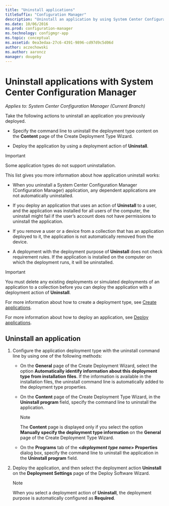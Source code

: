 ```yaml
---
title: "Uninstall applications"
titleSuffix: "Configuration Manager"
description: "Uninstall an application by using System Center Configuration Manager"
ms.date: 10/06/2016
ms.prod: configuration-manager
ms.technology: configmgr-app
ms.topic: conceptual
ms.assetid: 0ea3edaa-27c6-4391-9896-cd97d9c5d06d
author: aczechowski
ms.author: aaroncz
manager: dougeby
---
```

# Uninstall applications with System Center Configuration Manager

*Applies to: System Center Configuration Manager (Current Branch)*


Take the following actions to uninstall an application you previously deployed.

-   Specify the command line to uninstall the deployment type content on the **Content** page of the Create Deployment Type Wizard.  

-   Deploy the application by using a deployment action of **Uninstall**.  

> [!IMPORTANT]  
> Some application types do not support uninstallation.  

 This list gives you more information about how application uninstall works:  

-   When you uninstall a System Center Configuration Manager (Configuration Manager) application, any dependent applications are not automatically uninstalled.  

-   If you deploy an application that uses an action of **Uninstall** to a user, and the application was installed for all users of the computer, the uninstall might fail if the user’s account does not have permissions to uninstall the application.  

-   If you remove a user or a device from a collection that has an application deployed to it, the application is not automatically removed from the device.  

-   A deployment with the deployment purpose of **Uninstall** does not check requirement rules. If the application is installed on the computer on which the deployment runs, it will be uninstalled.  

> [!IMPORTANT]  
> You must delete any existing deployments or simulated deployments of an application to a collection before you can deploy the application with a deployment action of **Uninstall**.  

 For more information about how to create a deployment type, see [Create applications](../../apps/deploy-use/create-applications.md).  

 For more information about how to deploy an application, see [Deploy applications](../../apps/deploy-use/deploy-applications.md).  

## Uninstall an application  

1.  Configure the application deployment type with the uninstall command line by using one of the following methods:  

    -   On the **General** page of the Create Deployment Wizard, select the option **Automatically identify information about this deployment type from installation files**. If the information is available in the installation files, the uninstall command line is automatically added to the deployment type properties.  

    -   On the **Content** page of the Create Deployment Type Wizard, in the **Uninstall program** field, specify the command line to uninstall the application.  

        > [!NOTE]  
        >  The **Content** page is displayed only if you select the option **Manually specify the deployment type information** on the **General** page of the Create Deployment Type Wizard.  

    -   On the **Programs** tab of the **<*deployment type name*> Properties** dialog box, specify the command line to uninstall the application in the **Uninstall program** field.  

2.  Deploy the application, and then select the deployment action **Uninstall** on the **Deployment Settings** page of the Deploy Software Wizard.  

    > [!NOTE]  
    >  When you select a deployment action of **Uninstall**, the deployment purpose is automatically configured as **Required**.  
